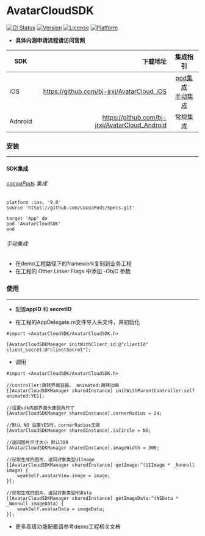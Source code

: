 # AvatarCloudSDK

[![CI Status](https://img.shields.io/travis/bj-jrxj/AvatarCloudSDK.svg?style=flat)](https://travis-ci.org/bj-jrxj/AvatarCloudSDK)
[![Version](https://img.shields.io/cocoapods/v/AvatarCloudSDK.svg?style=flat)](https://cocoapods.org/pods/AvatarCloudSDK)
[![License](https://img.shields.io/cocoapods/l/AvatarCloudSDK.svg?style=flat)](https://cocoapods.org/pods/AvatarCloudSDK)
[![Platform](https://img.shields.io/cocoapods/p/AvatarCloudSDK.svg?style=flat)](https://cocoapods.org/pods/AvatarCloudSDK)


* **具体内测申请流程请访问官网**


|SDK|下载地址|集成指引|
|-|-------:|:------:|
|iOS|https://github.com/bj-jrxj/AvatarCloud_iOS|[pod集成](#SDK集成)<br>[手动集成](#手动集成)|
|Adnroid|https://github.com/bj-jrxj/AvatarCloud_Android|常规集成|




### 安装

---

#### SDK集成

###### [cocoaPods](https://cocoapods.org) 集成


```
platform :ios, '9.0'
source 'https://github.com/CocoaPods/Specs.git'

target 'App' do
pod 'AvatarCloudSDK'
end

```

###### 手动集成
  * 在demo工程路径下的framework复制到业务工程
  * 在工程的 Other Linker Flags 中添加 -ObjC 参数

### 使用
---

* 配置**appID** 和 **secretID**

* 在工程的AppDelegate.m文件导入头文件，并初始化

```
#import <AvatarCloudSDK/AvatarCloudSDK.h>
	
[AvatarCloudSDKManager initWithClient_id:@"clientId" client_secret:@"clientSecret"];

```

* 调用

```
#import <AvatarCloudSDK/AvatarCloudSDK.h>

//controller:跳转界面容器。 animated:跳转动画
[[AvatarCloudSDKManager sharedInstance] initWithParentController:self animated:YES];

//设置sdk内部界面头像圆角尺寸
[AvatarCloudSDKManager sharedInstance].cornerRadius = 24;

//默认 NO 设置YES时，cornerRadius无效
[AvatarCloudSDKManager sharedInstance].isCircle = NO;

//返回图片尺寸大小 默认300
[AvatarCloudSDKManager sharedInstance].imageWidth = 300;

//获取生成的图片，返回对象类型UIImage
[[AvatarCloudSDKManager sharedInstance] getImage:^(UIImage * _Nonnull image) {
    weakSelf.avatarView.image = image;
}];

//获取生成的图片，返回对象类型NSData
[[AvatarCloudSDKManager sharedInstance] getImageData:^(NSData * _Nonnull imageData) {
	weakSelf.avatarData = imageData;
}];
```

* 更多高级功能配置请参考demo工程相关文档





